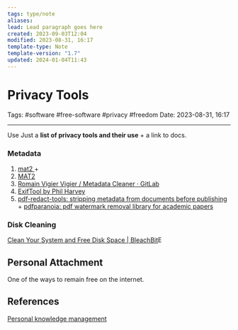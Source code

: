 ```yaml
---
tags: type/note
aliases: 
lead: Lead paragraph goes here
created: 2023-09-03T12:04
modified: 2023-08-31, 16:17
template-type: Note
template-version: "1.7"
updated: 2024-01-04T11:43
---
```


# Privacy Tools

Tags: #software #free-software #privacy #freedom
Date: 2023-08-31, 16:17

---

Use Just a **list of privacy tools and their use** + a link to docs.

### Metadata

1. [mat2 ](https://0xacab.org/jvoisin/mat2) + 
2. [MAT2](https://metadata.systemli.org/)
3. [Romain Vigier Vigier / Metadata Cleaner · GitLab](https://gitlab.com/rmnvgr/metadata-cleaner/)
4. [ExifTool by Phil Harvey](https://exiftool.org/)
5. [pdf-redact-tools: stripping metadata from documents before publishing](https://github.com/firstlookmedia/pdf-redact-tools) + [pdfparanoia: pdf watermark removal library for academic papers](https://github.com/kanzure/pdfparanoia)

### Disk Cleaning

[Clean Your System and Free Disk Space | BleachBit](https://www.bleachbit.org/)E

## Personal Attachment

One of the ways to remain free on the internet.

## References

[Personal knowledge management](../SLIP-BOX/Personal%20knowledge%20management.md)
